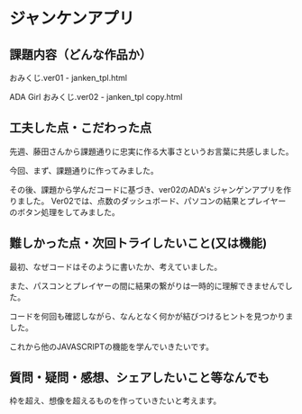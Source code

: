 # ジャンケンアプリ
## 課題内容（どんな作品か）
おみくじ.ver01 - janken_tpl.html

ADA Girl おみくじ.ver02 - janken_tpl copy.html



## 工夫した点・こだわった点
先週、藤田さんから課題通りに忠実に作る大事さというお言葉に共感しました。

今回、まず、課題通りに作ってみました。

その後、課題から学んだコードに基づき、ver02のADA's ジャンゲンアプリを作りました。
Ver02では、点数のダッシュボード、パソコンの結果とプレイヤーのボタン処理をしてみました。

## 難しかった点・次回トライしたいこと(又は機能)
最初、なぜコードはそのように書いたか、考えていました。

また、パスコンとプレイヤーの間に結果の繋がりは一時的に理解できませんでした。

コードを何回も確認しながら、なんとなく何かが結びつけるヒントを見つかりました。



これから他のJAVASCRIPTの機能を学んでいきたいです。

## 質問・疑問・感想、シェアしたいこと等なんでも
枠を超え、想像を超えるものを作っていきたいと考えます。
